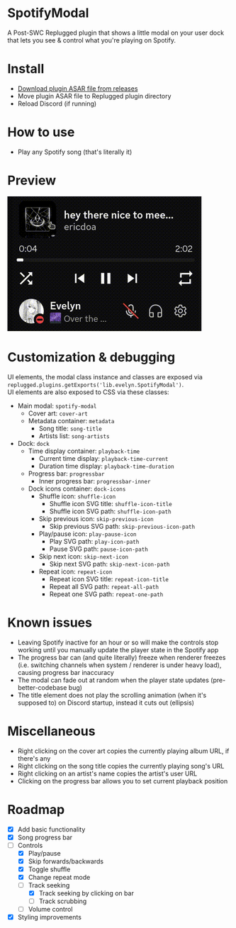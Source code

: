 # SpotifyModal

A Post-SWC Replugged plugin that shows a little modal on your user dock that lets you see & control
what you're playing on Spotify.

# Install

- [Download plugin ASAR file from releases](https://github.com/Socketlike/SpotifyModal/releases)
- Move plugin ASAR file to Replugged plugin directory
- Reload Discord (if running)

# How to use

- Play any Spotify song (that's literally it)

# Preview

![Preview](Preview.gif)

# Customization & debugging

UI elements, the modal class instance and classes are exposed via
`replugged.plugins.getExports('lib.evelyn.SpotifyModal')`.  
UI elements are also exposed to CSS via these classes:

- Main modal: `spotify-modal`
  - Cover art: `cover-art`
  - Metadata container: `metadata`
    - Song title: `song-title`
    - Artists list: `song-artists`
- Dock: `dock`
  - Time display container: `playback-time`
    - Current time display: `playback-time-current`
    - Duration time display: `playback-time-duration`
  - Progress bar: `progressbar`
    - Inner progress bar: `progressbar-inner`
  - Dock icons container: `dock-icons`
    - Shuffle icon: `shuffle-icon`
      - Shuffle icon SVG title: `shuffle-icon-title`
      - Shuffle icon SVG path: `shuffle-icon-path`
    - Skip previous icon: `skip-previous-icon`
      - Skip previous SVG path: `skip-previous-icon-path`
    - Play/pause icon: `play-pause-icon`
      - Play SVG path: `play-icon-path`
      - Pause SVG path: `pause-icon-path`
    - Skip next icon: `skip-next-icon`
      - Skip next SVG path: `skip-next-icon-path`
    - Repeat icon: `repeat-icon`
      - Repeat icon SVG title: `repeat-icon-title`
      - Repeat all SVG path: `repeat-all-path`
      - Repeat one SVG path: `repeat-one-path`

# Known issues

- Leaving Spotify inactive for an hour or so will make the controls stop working until you manually update the player state in the Spotify app  
- The progress bar can (and quite literally) freeze when renderer freezes (i.e. switching channels when system / renderer is under heavy load), causing progress bar inaccuracy  
- The modal can fade out at random when the player state updates (pre-better-codebase bug)  
- The title element does not play the scrolling animation (when it's supposed to) on Discord startup, instead it cuts out (ellipsis)  

# Miscellaneous

- Right clicking on the cover art copies the currently playing album URL, if there's any
- Right clicking on the song title copies the currently playing song's URL
- Right clicking on an artist's name copies the artist's user URL
- Clicking on the progress bar allows you to set current playback position

# Roadmap

- [x] Add basic functionality
- [x] Song progress bar
- [ ] Controls
  - [x] Play/pause
  - [x] Skip forwards/backwards
  - [x] Toggle shuffle
  - [x] Change repeat mode
  - [ ] Track seeking
    - [x] Track seeking by clicking on bar
    - [ ] Track scrubbing
  - [ ] Volume control
- [x] Styling improvements
